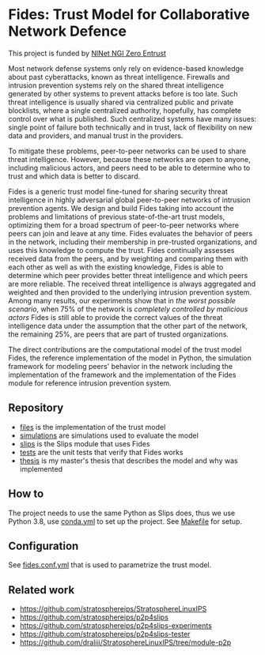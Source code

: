 # Fides: Trust Model for Collaborative Network Defence

This project is funded by [NlNet NGI Zero Entrust](https://nlnet.nl/project/Iris-P2P/)

Most network defense systems only rely on evidence-based knowledge about past cyberattacks, known as threat intelligence. Firewalls and
intrusion prevention systems rely on the shared threat intelligence generated by other systems to prevent attacks before is too late.
Such threat intelligence is usually shared via centralized public and private blocklists, where a single centralized authority, hopefully,
has complete control over what is published. Such centralized systems have many issues: single point of failure both technically and in
trust, lack of flexibility on new data and providers, and manual trust in the providers.

To mitigate these problems, peer-to-peer networks can be used to share threat intelligence. However, because these networks are open to
anyone, including malicious actors, and peers need to be able to determine who to trust and which data is better to discard.

Fides is a generic trust model fine-tuned for sharing security threat intelligence in highly adversarial
global peer-to-peer networks of intrusion prevention agents.
We design and build Fides taking into account the problems and limitations of previous state-of-the-art trust models, optimizing them for a
broad spectrum of peer-to-peer networks where peers can join and leave at any time.
Fides evaluates the behavior of peers in the network, including their membership in pre-trusted organizations, and uses this knowledge to
compute the trust.
Fides continually assesses received data from the peers, and by weighting and comparing them with each other as well as with the existing
knowledge, Fides is able to determine which peer provides better threat intelligence and which peers are more reliable. The received threat
intelligence is always aggregated and weighted and then provided to the underlying intrusion prevention system.
Among many results, our experiments show that in _the worst possible scenario_, when 75% of the network is _completely
controlled by malicious actors_ Fides is still able to 
provide the correct values of the threat intelligence data under the assumption that
the other part of the network, the remaining 25%, are peers that are part of trusted organizations.

The direct contributions are the computational model of the trust model Fides, the reference implementation of the model in
Python, the simulation framework for modeling peers' behavior in the network including the implementation of the framework and the
implementation of the Fides module for reference intrusion prevention system.

## Repository

* [files](fides) is the implementation of the trust model
* [simulations](simulations) are simulations used to evaluate the model
* [slips](slips) is the Slips module that uses Fides
* [tests](tests) are the unit tests that verify that Fides works
* [thesis](thesis) is my master's thesis that describes the model and why was implemented

## How to

The project needs to use the same Python as Slips does, thus we use Python 3.8, use [conda.yml](conda.yml) to set up the project.
See [Makefile](Makefile) for setup.

## Configuration

See [fides.conf.yml](fides.conf.yml) that is used to parametrize the trust model.

## Related work

* https://github.com/stratosphereips/StratosphereLinuxIPS
* https://github.com/stratosphereips/p2p4slips
* https://github.com/stratosphereips/p2p4slips-experiments
* https://github.com/stratosphereips/p2p4slips-tester
* https://github.com/draliii/StratosphereLinuxIPS/tree/module-p2p
